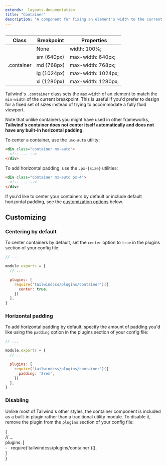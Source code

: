 ```yaml
---
extends: _layouts.documentation
title: "Container"
description: "A component for fixing an element's width to the current breakpoint."
---
```


<h2 style="visibility: hidden; font-size: 0; margin: 0;">Class reference</h2>
<div class="border-t border-b border-grey-light mb-12">
  <table class="w-full text-left table-collapse">
    <colgroup>
      <col class="w-1/4">
      <col class="w-1/4">
      <col class="w-1/2">
    </colgroup>
    <thead>
      <tr>
        <th class="text-sm font-semibold text-grey-darker p-2 bg-grey-lightest">Class</th>
        <th class="text-sm font-semibold text-grey-darker p-2 bg-grey-lightest">Breakpoint</th>
        <th class="text-sm font-semibold text-grey-darker p-2 bg-grey-lightest">Properties</th>
      </tr>
    </thead>
    <tbody class="align-baseline">
      <tr>
        <td class="p-2 border-t border-grey-light font-mono text-xs text-purple-dark" rowspan="5">.container</td>
        <td class="p-2 border-t border-grey-light font-mono text-xs text-grey-dark"><span class="italic">None</span></td>
        <td class="p-2 border-t border-grey-light font-mono text-xs text-blue-dark">width: 100%;</td>
      </tr>
      <tr>
        <td class="p-2 border-t border-grey-light font-mono text-xs text-grey-darker">sm <span class="text-grey-dark italic">(640px)</span></td>
        <td class="p-2 border-t border-grey-light font-mono text-xs text-blue-dark">max-width: 640px;</td>
      </tr>
      <tr>
        <td class="p-2 border-t border-grey-light font-mono text-xs text-grey-darker">md <span class="text-grey-dark italic">(768px)</span></td>
        <td class="p-2 border-t border-grey-light font-mono text-xs text-blue-dark">max-width: 768px;</td>
      </tr>
      <tr>
        <td class="p-2 border-t border-grey-light font-mono text-xs text-grey-darker">lg <span class="text-grey-dark italic">(1024px)</span></td>
        <td class="p-2 border-t border-grey-light font-mono text-xs text-blue-dark">max-width: 1024px;</td>
      </tr>
      <tr>
        <td class="p-2 border-t border-grey-light font-mono text-xs text-grey-darker">xl <span class="text-grey-dark italic">(1280px)</span></td>
        <td class="p-2 border-t border-grey-light font-mono text-xs text-blue-dark">max-width: 1280px;</td>
      </tr>
    </tbody>
  </table>
</div>

Tailwind's `.container` class sets the `max-width` of an element to match the `min-width` of the current breakpoint. This is useful if you'd prefer to design for a fixed set of sizes instead of trying to accommodate a fully fluid viewport.

Note that unlike containers you might have used in other frameworks, **Tailwind's container does not center itself automatically and does not have any built-in horizontal padding.**

To center a container, use the `.mx-auto` utility:

```html
<div class="container mx-auto">
  <!-- ... -->
</div>
```

To add horizontal padding, use the `.px-{size}` utilities:

```html
<div class="container mx-auto px-4">
  <!-- ... -->
</div>
```

If you'd like to center your containers by default or include default horizontal padding, see the [customization options](#customizing) below.

## Customizing

### Centering by default

To center containers by default, set the `center` option to `true` in the plugins section of your config file:

```js
// ...

module.exports = {
  // ...

  plugins: [
    require('tailwindcss/plugins/container')({
      center: true,
    })
  ],
}
```

### Horizontal padding

To add horizontal padding by default, specify the amount of padding you'd like using the `padding` option in the plugins section of your config file:

```js
// ...

module.exports = {
  // ...

  plugins: [
    require('tailwindcss/plugins/container')({
      padding: '2rem',
    })
  ],
}
```

### Disabling

Unlike most of Tailwind's other styles, the container component is included as a built-in plugin rather than a traditional utility module. To disable it, remove the plugin from the `plugins` section of your config file:

<div class="bg-grey-lightest p-4 font-mono text-xs"><div class="whitespace-pre text-grey-dark">{</div> <div class="whitespace-pre text-grey-light">  // ...</div> <div class="whitespace-pre text-grey-dark"><span class="text-purple-dark">  plugins</span>: [</div> <div><div class="text-grey"><span class="text-grey">-</span>&nbsp;&nbsp;&nbsp;require('tailwindcss/plugins/container')(),</div></div> <div class="whitespace-pre text-grey-dark">  ]</div> <div class="whitespace-pre text-grey-dark">}</div></div>
